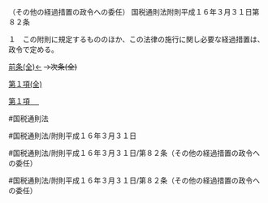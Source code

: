 （その他の経過措置の政令への委任）
国税通則法附則平成１６年３月３１日第８２条

１　この附則に規定するもののほか、この法律の施行に関し必要な経過措置は、政令で定める。

[前条(全)←](国税通則法＿＿＿＿附則平成１６年３月３１日第１７条_.md)  ~~→次条(全)~~

[第１項(全)](国税通則法＿＿＿＿附則平成１６年３月３１日第８２条第１項_.md)  

[第１項 　 ](国税通則法＿＿＿＿附則平成１６年３月３１日第８２条第１項.md)  

#国税通則法

#国税通則法/附則平成１６年３月３１日

#国税通則法/附則平成１６年３月３１日/第８２条（その他の経過措置の政令への委任）

#国税通則法/附則平成１６年３月３１日/第８２条（その他の経過措置の政令への委任）

